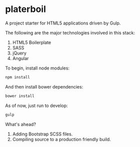 # platerboil
A project starter for HTML5 applications driven by Gulp.

The following are the major technologies involved in this stack:
1. HTML5 Boilerplate
2. SASS
3. jQuery
4. Angular

To begin, install node modules:
```bash
npm install
```

And then install bower dependencies:
```bash
bower install
```

As of now, just run to develop:
```bash
gulp
```

What's ahead?
1. Adding Bootstrap SCSS files.
2. Compiling source to a production friendly build.

